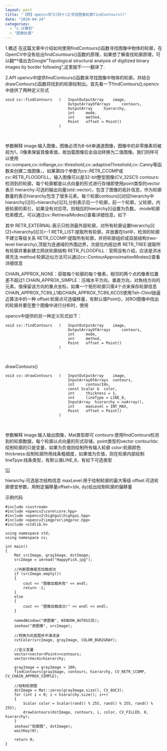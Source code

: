 ```yaml
---
layout: post
title: "【转】opencv学习(四十)之寻找图像轮廓findContours()"
date: "2020-04-24"
categories: 
  - "c-计算机"
  - "图像处理"
---
```


1.概述 在这篇文章中介绍如何使用findContours()函数寻找图像中物体的轮廓，在OpenCV中没有给出findCountours()函数的原理，如果想了解查找轮廓原理，可以翻\*\*墙出去Google”Topological structural analysis of digitized binary images by border following”,这里就不一一翻译了.

2.API opencv中提供findContours()函数来寻找图像中物体的轮廓，并结合drawContours()函数将找到的轮廓绘制出。首先看一下findContours(),opencv中提供了两种定义形式

```
void cv::findContours   (   InputOutputArray    image,
                            OutputArrayOfArrays     contours,
                            OutputArray     hierarchy,
                            int     mode,
                            int     method,
                            Point   offset = Point() 
                        )   

```

 

参数解释 image:输入图像，图像必须为8-bit单通道图像，图像中的非零像素将被视为1，0像素保留其像素值，故加载图像后会自动转换为二值图像。我们同样可以使用cv::compare,cv::inRange,cv::threshold,cv::adaptiveThreshold,cv::Canny等函数来创建二值图像，，如果第四个参数为cv::RETR\_CCOMP或cv::RETR\_FLOODFILL，输入图像可以是32-bit整型图像(CV\_32SC1) contours:检测到的轮廓，每个轮廓都是以点向量的形式进行存储即使用point类型的vector表示 hierarchy:可选的输出向量(std::vector)，包含了图像的拓扑信息，作为轮廓数量的表示hierarchy包含了很多元素，每个轮廓contours\[i\]对应hierarchy中hierarchy\[i\]\[0\]~hierarchy\[i\]\[3\],分别表示后一个轮廓，前一个轮廓，父轮廓，内嵌轮廓的索引，如果没有对应项，则相应的hierarchy\[i\]设置为负数。 mode轮廓检索模式，可以通过cv::RetrievalModes()查看详细信息，如下

其中 RETR\_EXTERNAL:表示只检测最外层轮廓，对所有轮廓设置hierarchy\[i\]\[2\]=hierarchy\[i\]\[3\]=-1 RETR\_LIST:提取所有轮廓，并放置在list中，检测的轮廓不建立等级关系 RETR\_CCOMP:提取所有轮廓，并将轮廓组织成双层结构(two-level hierarchy),顶层为连通域的外围边界，次层位内层边界 RETR\_TREE:提取所有轮廓并重新建立网状轮廓结构 RETR\_FLOODFILL：官网没有介绍，应该是洪水填充法 method:轮廓近似方法可以通过cv::ContourApproximationModes()查看详细信息

CHAIN\_APPROX\_NONE：获取每个轮廓的每个像素，相邻的两个点的像素位置差不超过1 CHAIN\_APPROX\_SIMPLE：压缩水平方向，垂直方向，对角线方向的元素，值保留该方向的重点坐标，如果一个矩形轮廓只需4个点来保存轮廓信息 CHAIN\_APPROX\_TC89\_L1和CHAIN\_APPROX\_TC89\_KCOS使用Teh-Chinl链逼近算法中的一种 offset:轮廓点可选偏移量，有默认值Point()，对ROI图像中找出的轮廓并要在整个图像中进行分析时，使用

opencv中提供的另一种定义形式如下：

```
void cv::findContours   (   InputOutputArray    image,
                            OutputArrayOfArrays     contours,
                            int     mode,
                            int     method,
                            Point   offset = Point() 
                        )   

```

 

drawContours()

```
void cv::drawContours   (   InputOutputArray    image,
                            InputArrayOfArrays  contours,
                            int     contourIdx,
                            const Scalar &  color,
                            int     thickness = 1,
                            int     lineType = LINE_8,
                            InputArray  hierarchy = noArray(),
                            int     maxLevel = INT_MAX,
                            Point   offset = Point() 
                        )

```

 

参数解释 image:输入输出图像，Mat类型即可 contours:使用findContours检测到的轮廓数据，每个轮廓以点向量的形式存储，point类型的vector contourIdx:绘制轮廓的只是变量，如果为负值则绘制所有输入轮廓 color:轮廓颜色 thickness:绘制轮廓所用线条粗细度，如果值为负值，则在轮廓内部绘制 lineTpye:线条类型，有默认值LINE\_8，有如下可选类型

[![]](http://127.0.0.1/?attachment_id=3376)

hierarchy:可选层次结构信息 maxLevel:用于绘制轮廓的最大等级 offset:可选轮廓便宜参数，用制定偏移量offset=(dx, dy)给出绘制轮廓的偏移量

示例代码

```
#include <iostream>
#include <opencv2\core\core.hpp>
#include <opencv2\highgui\highgui.hpp>
#include <opencv2\imgproc\imgproc.hpp>
#include <stdlib.h>

using namespace std;
using namespace cv;

int main()
{
    Mat srcImage, grayImage, dstImage;
    srcImage = imread("HappyFish.jpg");

    //判断图像是否加载成功
    if (srcImage.empty())
    {
        cout << "图像加载失败" << endl;
        return -1;
    }
    else
    {
        cout << "图像加载成功!" << endl << endl;
    }

    namedWindow("原图像", WINDOW_AUTOSIZE);
    imshow("原图像", srcImage);

    //转换为灰度图并平滑滤波
    cvtColor(srcImage, grayImage, COLOR_BGR2GRAY);

    //定义变量
    vector<vector<Point>>contours;
    vector<Vec4i>hierarchy;

    grayImage = grayImage > 100;
    findContours(grayImage, contours, hierarchy, CV_RETR_CCOMP, CV_CHAIN_APPROX_SIMPLE);

    //绘制轮廓图
    dstImage = Mat::zeros(grayImage.size(), CV_8UC3);
    for (int i = 0; i < hierarchy.size(); i++)
    {
        Scalar color = Scalar(rand() % 255, rand() % 255, rand() % 255);
        drawContours(dstImage, contours, i, color, CV_FILLED, 8, hierarchy);
    }
    imshow("轮廓图", dstImage);
    waitKey(0);

    return 0;
}

```
